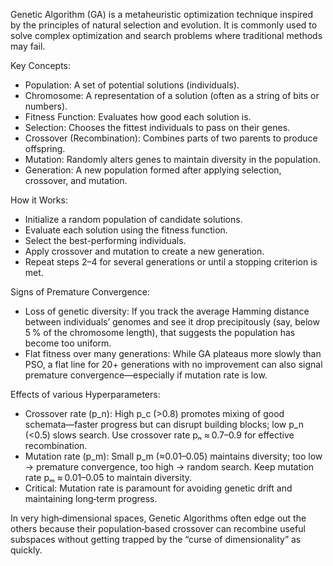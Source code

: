 Genetic Algorithm (GA) is a metaheuristic optimization technique inspired by the principles of natural selection and evolution. It is commonly used to solve complex optimization and search problems where traditional methods may fail.

 Key Concepts:
* Population: A set of potential solutions (individuals).
* Chromosome: A representation of a solution (often as a string of bits or numbers).
* Fitness Function: Evaluates how good each solution is.
* Selection: Chooses the fittest individuals to pass on their genes.
* Crossover (Recombination): Combines parts of two parents to produce offspring.
* Mutation: Randomly alters genes to maintain diversity in the population.
* Generation: A new population formed after applying selection, crossover, and mutation.

How it Works:
* Initialize a random population of candidate solutions.
* Evaluate each solution using the fitness function.
* Select the best-performing individuals.
* Apply crossover and mutation to create a new generation.
* Repeat steps 2–4 for several generations or until a stopping criterion is met.

Signs of Premature Convergence:
* Loss of genetic diversity: If you track the average Hamming distance between individuals’ genomes and see it drop precipitously (say, below 5 % of the chromosome length), that suggests the population has become too uniform.
* Flat fitness over many generations: While GA plateaus more slowly than PSO, a flat line for 20+ generations with no improvement can also signal premature convergence—especially if mutation rate is low.

Effects of various Hyperparameters:
* Crossover rate (p_n): High p_c (>0.8) promotes mixing of good schemata—faster progress but can disrupt building blocks; low p_n (<0.5) slows search. Use crossover rate pₙ ≈ 0.7–0.9 for effective recombination.
* Mutation rate (p_m): Small p_m (≈0.01–0.05) maintains diversity; too low → premature convergence, too high → random search. Keep mutation rate pₘ ≈ 0.01–0.05 to maintain diversity.
* Critical: Mutation rate is paramount for avoiding genetic drift and maintaining long‑term progress.

In very high‑dimensional spaces, Genetic Algorithms often edge out the others because their population‑based crossover can recombine useful subspaces without getting trapped by the “curse of dimensionality” as quickly.
